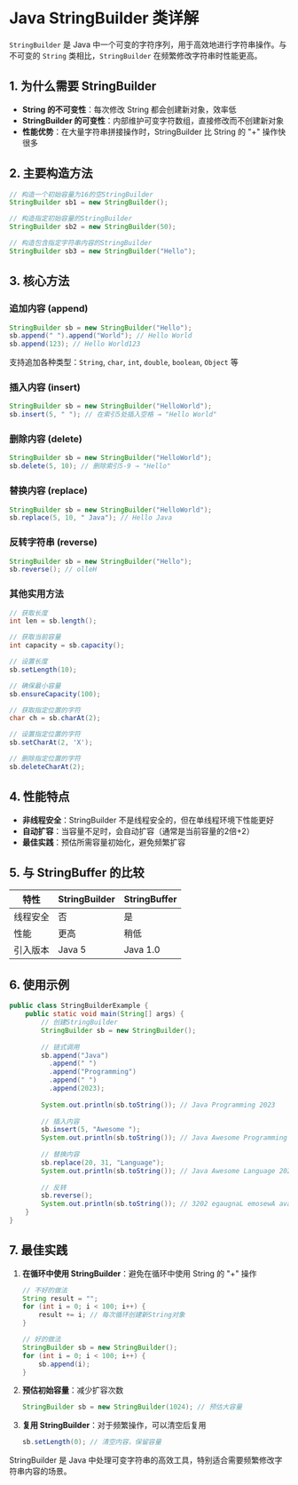 # Java StringBuilder 类详解

`StringBuilder` 是 Java 中一个可变的字符序列，用于高效地进行字符串操作。与不可变的 `String` 类相比，`StringBuilder` 在频繁修改字符串时性能更高。

## 1. 为什么需要 StringBuilder

- **String 的不可变性**：每次修改 String 都会创建新对象，效率低
- **StringBuilder 的可变性**：内部维护可变字符数组，直接修改而不创建新对象
- **性能优势**：在大量字符串拼接操作时，StringBuilder 比 String 的 "+" 操作快很多

## 2. 主要构造方法

```java
// 构造一个初始容量为16的空StringBuilder
StringBuilder sb1 = new StringBuilder();

// 构造指定初始容量的StringBuilder
StringBuilder sb2 = new StringBuilder(50);

// 构造包含指定字符串内容的StringBuilder
StringBuilder sb3 = new StringBuilder("Hello");
```

## 3. 核心方法

### 追加内容 (append)

```java
StringBuilder sb = new StringBuilder("Hello");
sb.append(" ").append("World"); // Hello World
sb.append(123); // Hello World123
```

支持追加各种类型：`String`, `char`, `int`, `double`, `boolean`, `Object` 等

### 插入内容 (insert)

```java
StringBuilder sb = new StringBuilder("HelloWorld");
sb.insert(5, " "); // 在索引5处插入空格 → "Hello World"
```

### 删除内容 (delete)

```java
StringBuilder sb = new StringBuilder("HelloWorld");
sb.delete(5, 10); // 删除索引5-9 → "Hello"
```

### 替换内容 (replace)

```java
StringBuilder sb = new StringBuilder("HelloWorld");
sb.replace(5, 10, " Java"); // Hello Java
```

### 反转字符串 (reverse)

```java
StringBuilder sb = new StringBuilder("Hello");
sb.reverse(); // olleH
```

### 其他实用方法

```java
// 获取长度
int len = sb.length();

// 获取当前容量
int capacity = sb.capacity();

// 设置长度
sb.setLength(10);

// 确保最小容量
sb.ensureCapacity(100);

// 获取指定位置的字符
char ch = sb.charAt(2);

// 设置指定位置的字符
sb.setCharAt(2, 'X');

// 删除指定位置的字符
sb.deleteCharAt(2);
```

## 4. 性能特点

- **非线程安全**：StringBuilder 不是线程安全的，但在单线程环境下性能更好
- **自动扩容**：当容量不足时，会自动扩容（通常是当前容量的2倍+2）
- **最佳实践**：预估所需容量初始化，避免频繁扩容

## 5. 与 StringBuffer 的比较

| 特性          | StringBuilder | StringBuffer |
|-------------|--------------|--------------|
| 线程安全       | 否            | 是           |
| 性能          | 更高          | 稍低         |
| 引入版本       | Java 5        | Java 1.0     |

## 6. 使用示例

```java
public class StringBuilderExample {
    public static void main(String[] args) {
        // 创建StringBuilder
        StringBuilder sb = new StringBuilder();
        
        // 链式调用
        sb.append("Java")
          .append(" ")
          .append("Programming")
          .append(" ")
          .append(2023);
        
        System.out.println(sb.toString()); // Java Programming 2023
        
        // 插入内容
        sb.insert(5, "Awesome ");
        System.out.println(sb.toString()); // Java Awesome Programming 2023
        
        // 替换内容
        sb.replace(20, 31, "Language");
        System.out.println(sb.toString()); // Java Awesome Language 2023
        
        // 反转
        sb.reverse();
        System.out.println(sb.toString()); // 3202 egaugnaL emosewA avaJ
    }
}
```

## 7. 最佳实践

1. **在循环中使用 StringBuilder**：避免在循环中使用 String 的 "+" 操作
   ```java
   // 不好的做法
   String result = "";
   for (int i = 0; i < 100; i++) {
       result += i; // 每次循环创建新String对象
   }
   
   // 好的做法
   StringBuilder sb = new StringBuilder();
   for (int i = 0; i < 100; i++) {
       sb.append(i);
   }
   ```

2. **预估初始容量**：减少扩容次数
   ```java
   StringBuilder sb = new StringBuilder(1024); // 预估大容量
   ```

3. **复用 StringBuilder**：对于频繁操作，可以清空后复用
   ```java
   sb.setLength(0); // 清空内容，保留容量
   ```

StringBuilder 是 Java 中处理可变字符串的高效工具，特别适合需要频繁修改字符串内容的场景。